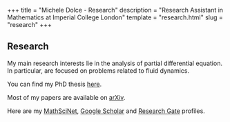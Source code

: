 +++
title = "Michele Dolce - Research"
description = "Research Assistant in Mathematics at Imperial College London"
template = "research.html"
slug = "research"
+++

## Research

My main research interests lie in the analysis of partial differential equation.  
In particular, are focused on problems related to fluid dynamics.

You can find my PhD thesis [here](https://iris.gssi.it/handle/20.500.12571/15111#.YAM8auj7RPY).

Most of my papers are available on [arXiv](https://arxiv.org/a/0000-0002-6254-2070.html).

Here are my [MathSciNet](https://mathscinet.ams.org/mathscinet/search/author.html?mrauthid=1400737), [Google Scholar](https://scholar.google.com/citations?user=0sJTT28AAAAJ&hl=en) and [Research Gate](https://www.researchgate.net/profile/Michele_Dolce) profiles.
